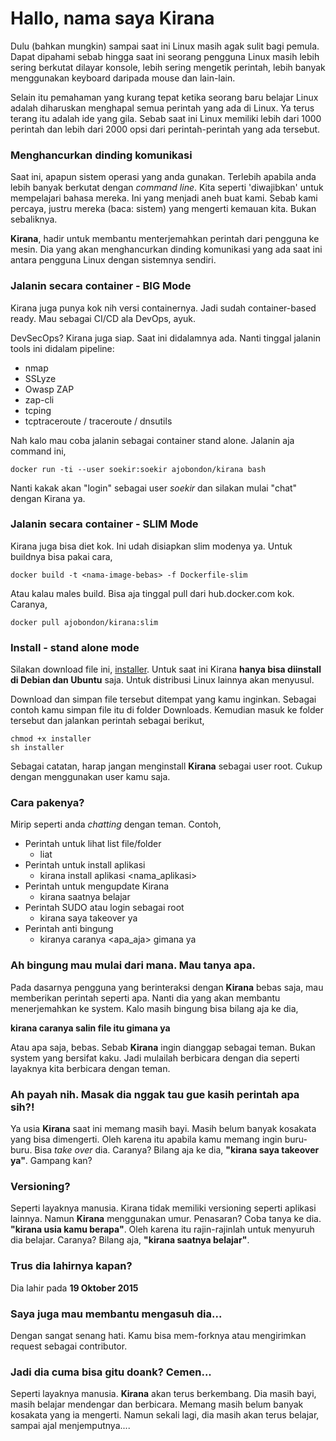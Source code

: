 # Hallo, nama saya Kirana

Dulu (bahkan mungkin) sampai saat ini Linux masih agak sulit bagi pemula. Dapat dipahami sebab hingga saat ini seorang pengguna Linux masih lebih sering berkutat dilayar konsole, lebih sering mengetik perintah, lebih banyak menggunakan keyboard daripada mouse dan lain-lain.

Selain itu pemahaman yang kurang tepat ketika seorang baru belajar Linux adalah diharuskan menghapal semua perintah yang ada di Linux. Ya terus terang itu adalah ide yang gila. Sebab saat ini Linux memiliki lebih dari 1000 perintah dan lebih dari 2000 opsi dari perintah-perintah yang ada tersebut. 

### Menghancurkan dinding komunikasi

Saat ini, apapun sistem operasi yang anda gunakan. Terlebih apabila anda lebih banyak berkutat dengan *command line*. Kita seperti 'diwajibkan' untuk mempelajari bahasa mereka. Ini yang menjadi aneh buat kami. Sebab kami percaya, justru mereka (baca: sistem) yang mengerti kemauan kita. Bukan sebaliknya. 

__Kirana__, hadir untuk membantu menterjemahkan perintah dari pengguna ke mesin. Dia yang akan menghancurkan dinding komunikasi yang ada saat ini antara pengguna Linux dengan sistemnya sendiri.

### Jalanin secara container - BIG Mode

Kirana juga punya kok nih versi containernya. Jadi sudah container-based ready. Mau sebagai CI/CD ala DevOps, ayuk.

DevSecOps? Kirana juga siap. Saat ini didalamnya ada. Nanti tinggal jalanin tools ini didalam pipeline:
* nmap
* SSLyze
* Owasp ZAP
* zap-cli
* tcping
* tcptraceroute / traceroute / dnsutils

Nah kalo mau coba jalanin sebagai container stand alone. Jalanin aja command ini,

```
docker run -ti --user soekir:soekir ajobondon/kirana bash
```

Nanti kakak akan "login" sebagai user *soekir* dan silakan mulai "chat" dengan Kirana ya.

### Jalanin secara container - SLIM Mode

Kirana juga bisa diet kok. Ini udah disiapkan slim modenya ya. Untuk buildnya bisa pakai cara,

```
docker build -t <nama-image-bebas> -f Dockerfile-slim
```

Atau kalau males build. Bisa aja tinggal pull dari hub.docker.com kok. Caranya,

```
docker pull ajobondon/kirana:slim
```

### Install - stand alone mode

Silakan download file ini, [installer](https://goo.gl/FVFAUu).
Untuk saat ini Kirana __hanya bisa diinstall di Debian dan Ubuntu__ saja. Untuk distribusi Linux lainnya akan menyusul.

Download dan simpan file tersebut ditempat yang kamu inginkan. 
Sebagai contoh kamu simpan file itu di folder Downloads. Kemudian masuk ke folder tersebut dan jalankan perintah sebagai berikut, 

```
chmod +x installer
sh installer
```

Sebagai catatan, harap jangan menginstall __Kirana__ sebagai user root. Cukup dengan menggunakan user kamu saja.

### Cara pakenya?

Mirip seperti anda *chatting* dengan teman. Contoh,
* Perintah untuk lihat list file/folder
  * liat
* Perintah untuk install aplikasi
  * kirana install aplikasi <nama_aplikasi>
* Perintah untuk mengupdate Kirana 
  * kirana saatnya belajar
* Perintah SUDO atau login sebagai root
  * kirana saya takeover ya
* Perintah anti bingung
  * kiranya caranya <apa_aja> gimana ya

### Ah bingung mau mulai dari mana. Mau tanya apa.

Pada dasarnya pengguna yang berinteraksi dengan __Kirana__ bebas saja, mau memberikan perintah seperti apa. Nanti dia yang akan membantu menerjemahkan ke system. Kalo masih bingung bisa bilang aja ke dia,

__kirana caranya salin file itu gimana ya__

Atau apa saja, bebas. Sebab __Kirana__ ingin dianggap sebagai teman. Bukan system yang bersifat kaku. Jadi mulailah berbicara dengan dia seperti layaknya kita berbicara dengan teman.

### Ah payah nih. Masak dia nggak tau gue kasih perintah apa sih?!

Ya usia __Kirana__ saat ini memang masih bayi. Masih belum banyak kosakata yang bisa dimengerti. Oleh karena itu apabila kamu memang ingin buru-buru. Bisa *take over* dia. Caranya? Bilang aja ke dia, __"kirana saya takeover ya"__. Gampang kan? 

### Versioning?

Seperti layaknya manusia. Kirana tidak memiliki versioning seperti aplikasi lainnya. Namun __Kirana__ menggunakan umur. Penasaran? Coba tanya ke dia. __"kirana usia kamu berapa"__. Oleh karena itu rajin-rajinlah untuk menyuruh dia belajar. Caranya? Bilang aja, __"kirana saatnya belajar"__.

### Trus dia lahirnya kapan?

Dia lahir pada __19 Oktober 2015__

### Saya juga mau membantu mengasuh dia...

Dengan sangat senang hati. Kamu bisa mem-forknya atau mengirimkan request sebagai contributor. 

### Jadi dia cuma bisa gitu doank? Cemen...

Seperti layaknya manusia. __Kirana__ akan terus berkembang. Dia masih bayi, masih belajar mendengar dan berbicara. Memang masih belum banyak kosakata yang ia mengerti. Namun sekali lagi, dia masih akan terus belajar, sampai ajal menjemputnya....

